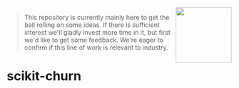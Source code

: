 <img src="imgs/logo.png" width=125 height=125 align="right">

> This repository is currently mainly here to get the ball rolling on some ideas. If there is sufficient interest we'll gladly invest more time in it, but first we'd like to get some feedback. We're eager to confirm if this line of work is relevant to industry. 

# scikit-churn 

